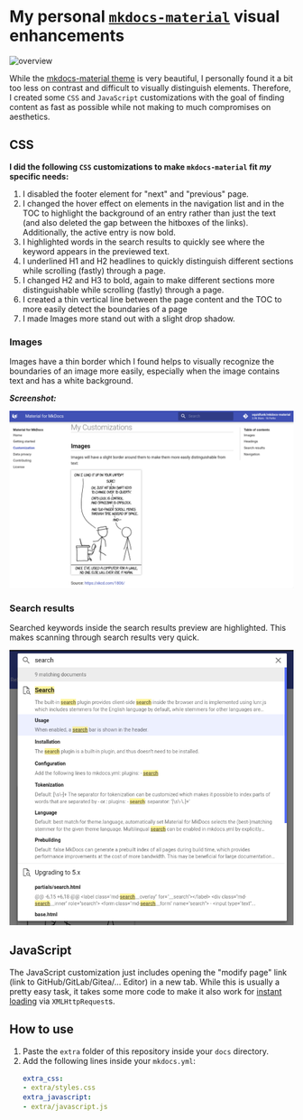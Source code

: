 # My personal [`mkdocs-material`](https://squidfunk.github.io/mkdocs-material/) visual enhancements


![overview](overview.gif)


While the [mkdocs-material theme](https://github.com/squidfunk/mkdocs-material) is very beautiful, I personally found it a bit too less on contrast and difficult to visually distinguish elements. Therefore, I created some `CSS` and `JavaScript` customizations with the goal of finding content as fast as possible while not making to much compromises on aesthetics.


## CSS

**I did the following `CSS` customizations to make `mkdocs-material` fit _my_ specific needs:**

1. I disabled the footer element for "next" and "previous" page.
2. I changed the hover effect on elements in the navigation list and in the TOC to highlight the background of an entry rather than just the text (and also deleted the gap between the hitboxes of the links). Additionally, the active entry is now bold.
3. I highlighted words in the search results to quickly see where the keyword appears in the previewed text.
4. I underlined H1 and H2 headlines to quickly distinguish different sections while scrolling (fastly) through a page.
5. I changed H2 and H3 to bold, again to make different sections more distinguishable while scrolling (fastly) through a page.
6. I created a thin vertical line between the page content and the TOC to more easily detect the boundaries of a page
7. I made Images more stand out with a slight drop shadow.



### Images

Images have a thin border which I found helps to visually recognize the boundaries of an image more easily, especially when the image contains text and has a white background.

_**Screenshot:**_

![images](images.png)


### Search results

Searched keywords inside the search results preview are highlighted. This makes scanning through search results very quick.

![search](search.png)


## JavaScript

The JavaScript customization just includes opening the "modify page" link (link to GitHub/GitLab/Gitea/... Editor) in a new tab. While this is usually a pretty easy task, it takes some more code to make it also work for [instant loading](https://squidfunk.github.io/mkdocs-material/getting-started/#instant-loading) via `XMLHttpRequest`s.


## How to use

1. Paste the `extra` folder of this repository inside your `docs` directory.
2. Add the following lines inside your `mkdocs.yml`:
    ```yml
    extra_css:
    - extra/styles.css
    extra_javascript:
    - extra/javascript.js
    ```
